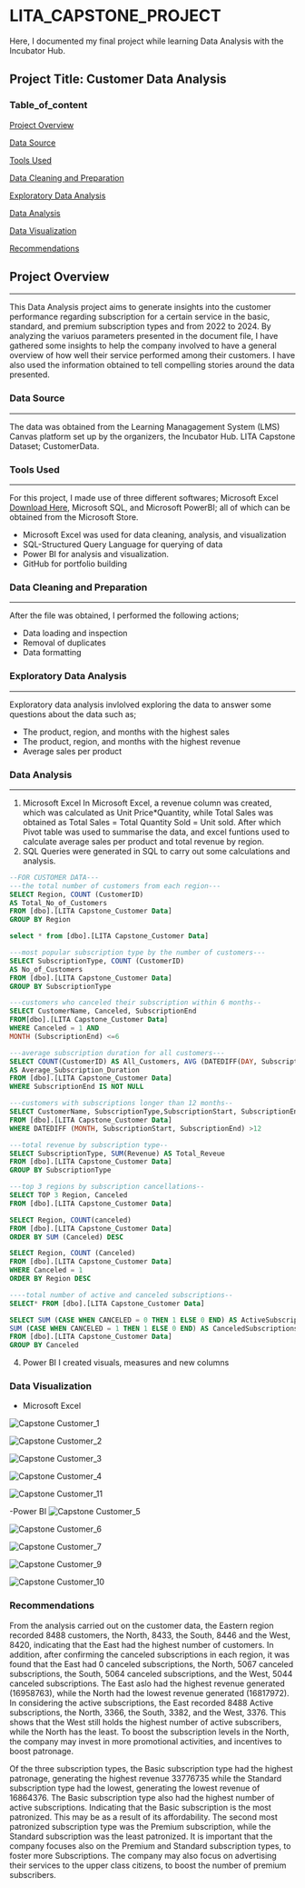 # LITA_CAPSTONE_PROJECT
Here, I documented my final project while learning Data Analysis with the Incubator Hub.

## Project Title: Customer Data Analysis

### Table_of_content

[Project Overview](#project-overview) 

[Data Source](data-source)

[Tools Used](tools-used)

[Data Cleaning and Preparation](data-cleaning-and-preparation)

[Exploratory Data Analysis](exploratory-data-analysis)

[Data Analysis](data-analysis)

[Data Visualization](data-visualization)

[Recommendations](recommendations)

## Project Overview
---
This Data Analysis project aims to generate insights into the customer performance regarding subscription for a certain service in the basic, standard, and premium subscription types and from 2022 to 2024. By analyzing the variuos parameters presented in the document file, I have gathered some insights to help the company involved to have a general overview of how well their service performed among their customers. I have also used the information obtained to tell compelling stories around the data presented. 


### Data Source
---
The data was obtained from the Learning Managagement System (LMS) Canvas platform set up by the organizers, the Incubator Hub. LITA Capstone Dataset; CustomerData.  

### Tools Used
---
For this project, I made use of three different softwares; Microsoft Excel [Download Here](https://www.microsoft.com), Microsoft SQL, and Microsoft PowerBI; all of which can be obtained from the Microsoft Store.
- Microsoft Excel was used for data cleaning, analysis, and visualization
- SQL-Structured Query Language for querying of data 
- Power BI for analysis and visualization.
- GitHub for portfolio building

### Data Cleaning and Preparation
---
After the file was obtained, I performed the following actions;
- Data loading and inspection
- Removal of duplicates
- Data formatting

### Exploratory Data Analysis
---
Exploratory data analysis invlolved exploring the data to answer some questions about the data such as; 
- The product, region, and months with the highest sales
- The product, region, and months with the highest revenue
- Average sales per product

### Data Analysis
---
1. Microsoft Excel
In Microsoft Excel, a revenue column was created, which was calculated as Unit Price*Quantity, while Total Sales was obtained as Total Sales = Total Quantity Sold = Unit sold.
After which Pivot table was used to summarise the data, and excel funtions used to calculate average sales per product and total revenue by region.
2. SQL
   Queries were generated in SQL to carry out some calculations and analysis.
```SQL
--FOR CUSTOMER DATA---
---the total number of customers from each region---
SELECT Region, COUNT (CustomerID)
AS Total_No_of_Customers
FROM [dbo].[LITA Capstone_Customer Data]
GROUP BY Region

select * from [dbo].[LITA Capstone_Customer Data]

---most popular subscription type by the number of customers---
SELECT SubscriptionType, COUNT (CustomerID)
AS No_of_Customers
FROM [dbo].[LITA Capstone_Customer Data]
GROUP BY SubscriptionType

---customers who canceled their subscription within 6 months--
SELECT CustomerName, Canceled, SubscriptionEnd
FROM[dbo].[LITA Capstone_Customer Data]
WHERE Canceled = 1 AND 
MONTH (SubscriptionEnd) <=6

---average subscription duration for all customers---
SELECT COUNT(CustomerID) AS All_Customers, AVG (DATEDIFF(DAY, SubscriptionStart, SubscriptionEnd))
AS Average_Subscription_Duration 
FROM [dbo].[LITA Capstone_Customer Data]
WHERE SubscriptionEnd IS NOT NULL

---customers with subscriptions longer than 12 months--
SELECT CustomerName, SubscriptionType,SubscriptionStart, SubscriptionEnd
FROM [dbo].[LITA Capstone_Customer Data]
WHERE DATEDIFF (MONTH, SubscriptionStart, SubscriptionEnd) >12

---total revenue by subscription type--
SELECT SubscriptionType, SUM(Revenue) AS Total_Reveue
FROM [dbo].[LITA Capstone_Customer Data]
GROUP BY SubscriptionType

---top 3 regions by subscription cancellations--
SELECT TOP 3 Region, Canceled
FROM [dbo].[LITA Capstone_Customer Data]

SELECT Region, COUNT(canceled)
FROM [dbo].[LITA Capstone_Customer Data]
ORDER BY SUM (Canceled) DESC

SELECT Region, COUNT (Canceled)
FROM [dbo].[LITA Capstone_Customer Data]
WHERE Canceled = 1
ORDER BY Region DESC

----total number of active and canceled subscriptions--
SELECT* FROM [dbo].[LITA Capstone_Customer Data]

SELECT SUM (CASE WHEN CANCELED = 0 THEN 1 ELSE 0 END) AS ActiveSubscriptions, 
SUM (CASE WHEN CANCELED = 1 THEN 1 ELSE 0 END) AS CanceledSubscriptions
FROM [dbo].[LITA Capstone_Customer Data]
GROUP BY Canceled
``` 


4. Power BI
I created visuals, measures and new columns

### Data Visualization
- Microsoft Excel
  
![Capstone Customer_1](https://github.com/user-attachments/assets/63cba3a2-1803-4d6f-b28e-3f12bfed3cad)


![Capstone Customer_2](https://github.com/user-attachments/assets/86d84cd8-6040-480f-af36-9b4dca9397dc)


![Capstone Customer_3](https://github.com/user-attachments/assets/8df52bc5-98d0-4eda-936d-45cae885d73f)


![Capstone Customer_4](https://github.com/user-attachments/assets/ea3336c3-7de4-4c5f-bd99-2fb1318bc1d6)


![Capstone Customer_11](https://github.com/user-attachments/assets/407585ec-45e1-4ce3-96cf-207857d9c81c)




-Power BI
![Capstone Customer_5](https://github.com/user-attachments/assets/157d109c-9795-49f8-a8f6-39f5071832e3)


![Capstone Customer_6](https://github.com/user-attachments/assets/1fb2e956-4be3-49fc-ba96-b5c3eaf351f2)


![Capstone Customer_7](https://github.com/user-attachments/assets/3e2f9536-7f75-4f97-86c3-bcd771c19a85)


![Capstone Customer_9](https://github.com/user-attachments/assets/b344c304-283b-485b-80a2-95830e432388)


![Capstone Customer_10](https://github.com/user-attachments/assets/3c516bfc-280e-4963-a0a0-72954284b615)



### Recommendations
From the analysis carried out on the customer data, the Eastern region recorded 8488 customers, the North, 8433, the South,	8446 and the West,	8420, indicating that the East had the highest number of customers. In addition, after confirming the canceled subscriptions in each region, it was found that the East had 0 canceled subscriptions, the North,	5067 canceled subscriptions, the South, 5064 canceled subscriptions, and the West, 5044 canceled subscriptions.  The East aslo had the highest revenue generated (16958763), while the North had the lowest revenue generated (16817972). In considering the active subscriptions, the East recorded	8488 Active subscriptions, the North,	3366, the 
South,	3382, and the West,	3376. This shows that the West still holds the highest number of active subscribers, while the North has the least. To boost the subscription levels in the North, the company may invest in more promotional activities, and incentives to boost patronage. 

Of the three subscription types, the Basic subscription type had the highest patronage, generating the highest revenue 33776735 while the Standard subscription type had the lowest, generating the lowest revenue of 16864376. The Basic subscription type also had the highest number of active subscriptions. Indicating that the Basic subscription is the most patronized. This may be as a result of its affordability. The second most patronized subscription type was the Premium subscription, while the Standard subscription was the least patronized. It is important that the company focuses also on the Premium and Standard subscription types, to foster more Subscriptions. The company may also focus on advertising their services to the upper class citizens, to boost the number of premium subscribers.   
















